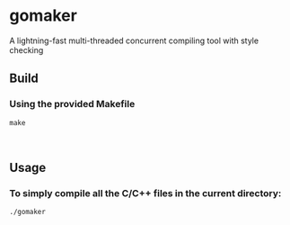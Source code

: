 # gomaker
A lightning-fast multi-threaded concurrent compiling tool with style checking

## Build
### Using the provided Makefile
```
make
```
<br/>

## Usage
### To simply compile all the C/C++ files in the current directory:
```
./gomaker
```
